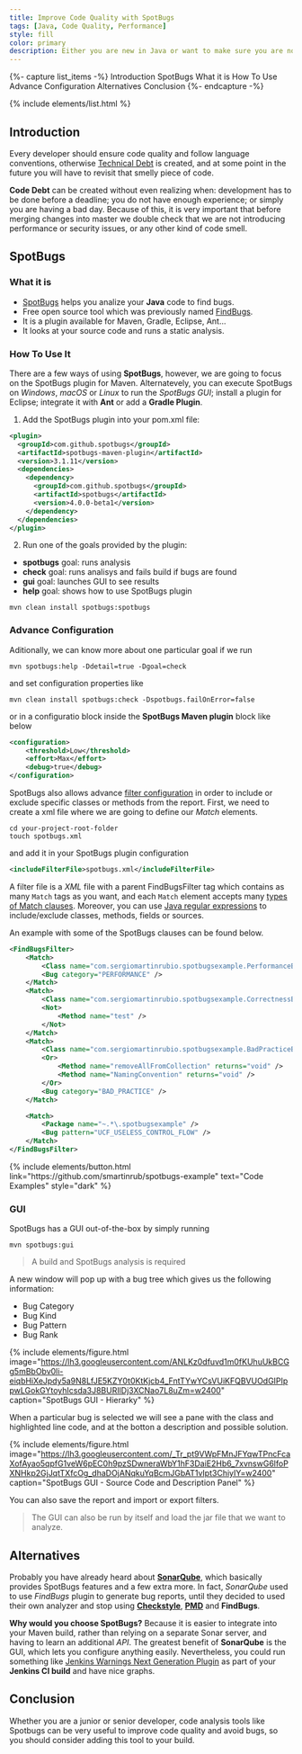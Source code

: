 ```yaml
---
title: Improve Code Quality with SpotBugs
tags: [Java, Code Quality, Performance]
style: fill
color: primary
description: Either you are new in Java or want to make sure you are not introducing new bugs, learn how to use SpotBugs.
---
```


{%- capture list_items -%}
Introduction
SpotBugs
What it is
How To Use
Advance Configuration
Alternatives
Conclusion
{%- endcapture -%}

{% include elements/list.html %}

## Introduction

Every developer should ensure code quality and follow language conventions, otherwise [Technical Debt](https://medium.com/existek/what-is-technical-debt-and-how-to-calculate-it-80193e4e746d) is created, and at some point in the future you will have to revisit that smelly piece of code.

**Code Debt** can be created without even realizing when: development has to be done before a deadline; you do not have enough experience; or simply you are having a bad day. Because of this, it is very important that before merging changes into master we double check that we are not introducing performance or security issues, or any other kind of code smell.

## SpotBugs

### What it is

- [SpotBugs](https://spotbugs.github.io/) helps you analize your **Java** code to find bugs.
- Free open source tool which was previously named [FindBugs](http://findbugs.sourceforge.net/).
- It is a plugin available for Maven, Gradle, Eclipse, Ant...
- It looks at your source code and runs a static analysis.

### How To Use It

There are a few ways of using **SpotBugs**, however, we are going to focus on the SpotBugs plugin for Maven. Alternatevely, you can execute SpotBugs on _Windows_, _macOS_ or _Linux_ to run the _SpotBugs GUI_; install a plugin for Eclipse; integrate it with **Ant** or add a **Gradle Plugin**.

1. Add the SpotBugs plugin into your pom.xml file:

```xml
<plugin>
  <groupId>com.github.spotbugs</groupId>
  <artifactId>spotbugs-maven-plugin</artifactId>
  <version>3.1.11</version>
  <dependencies>
    <dependency>
      <groupId>com.github.spotbugs</groupId>
      <artifactId>spotbugs</artifactId>
      <version>4.0.0-beta1</version>
    </dependency>
  </dependencies>
</plugin>
```

2. Run one of the goals provided by the plugin:

- **spotbugs** goal: runs analysis
- **check** goal: runs analisys and fails build if bugs are found
- **gui** goal: launches GUI to see results
- **help** goal: shows how to use SpotBugs plugin

```shell
mvn clean install spotbugs:spotbugs
```

### Advance Configuration

Aditionally, we can know more about one particular goal if we run

```shell
mvn spotbugs:help -Ddetail=true -Dgoal=check
```

and set configuration properties like

```shell
mvn clean install spotbugs:check -Dspotbugs.failOnError=false
```

or in a configuratio block inside the **SpotBugs Maven plugin** block like below

```xml
<configuration>
    <threshold>Low</threshold>
    <effort>Max</effort>
    <debug>true</debug>
</configuration>
```

SpotBugs also allows advance [filter configuration](https://spotbugs.readthedocs.io/en/stable/filter.html#) in order to include or exclude specific classes or methods from the report. First, we need to create a xml file where we are going to define our _Match_ elements.

```shell
cd your-project-root-folder
touch spotbugs.xml
```

and add it in your SpotBugs plugin configuration

```xml
<includeFilterFile>spotbugs.xml</includeFilterFile>
```

A filter file is a _XML_ file with a parent FindBugsFilter tag which contains as many `Match` tags as you want, and each `Match` element accepts many [types of Match clauses](https://spotbugs.readthedocs.io/en/stable/filter.html#types-of-match-clauses). Moreover, you can use [Java regular expressions](https://docs.oracle.com/javase/8/docs/api/java/util/regex/Pattern.html) to include/exclude classes, methods, fields or sources.

An example with some of the SpotBugs clauses can be found below.

```xml
<FindBugsFilter>
    <Match>
        <Class name="com.sergiomartinrubio.spotbugsexample.PerformanceBugs" />
        <Bug category="PERFORMANCE" />
    </Match>
    <Match>
        <Class name="com.sergiomartinrubio.spotbugsexample.CorrectnessBugs" />
        <Not>
            <Method name="test" />
        </Not>
    </Match>
    <Match>
        <Class name="com.sergiomartinrubio.spotbugsexample.BadPracticeBugs" />
        <Or>
            <Method name="removeAllFromCollection" returns="void" />
            <Method name="NamingConvention" returns="void" />
        </Or>
        <Bug category="BAD_PRACTICE" />
    </Match>

    <Match>
        <Package name="~.*\.spotbugsexample" />
        <Bug pattern="UCF_USELESS_CONTROL_FLOW" />
    </Match>
</FindBugsFilter>
```

<p class="text-center">
{% include elements/button.html link="https://github.com/smartinrub/spotbugs-example" text="Code Examples" style="dark" %}
</p>

### GUI

SpotBugs has a GUI out-of-the-box by simply running

```shell
mvn spotbugs:gui
```

> A build and SpotBugs analysis is required

A new window will pop up with a bug tree which gives us the following information:
- Bug Category
- Bug Kind
- Bug Pattern
- Bug Rank

{% include elements/figure.html image="https://lh3.googleusercontent.com/ANLKz0dfuvd1m0fKUhuUkBCGg5mBbObv0li-eiqbHiXeJpdy5a9N8LfJE5KZY0t0KtKjcb4_FntTYwYCsVUiKFQBVUOdGIPIppwLGokGYtoyhIcsda3J8BURIlDj3XCNao7L8uZm=w2400" caption="SpotBugs GUI - Hierarky" %}

When a particular bug is selected we will see a pane with the class and highlighted line code, and at the botton a description and possible solution.

{% include elements/figure.html image="https://lh3.googleusercontent.com/_Tr_pt9VWpFMnJFYqwTPncFcaXofAyao5qpfG1veW6pEC0h9pzSDwneraWbY1hF3DaiE2Hb6_7xvnswG6lfoPXNHkp2GjJqtTXfcOg_dhaDOjANqkuYqBcmJGbAT1vIpt3ChiyIY=w2400" caption="SpotBugs GUI - Source Code and Description Panel" %}

You can also save the report and import or export filters.

> The GUI can also be run by itself and load the jar file that we want to analyze.

## Alternatives

Probably you have already heard about [**SonarQube**](https://www.sonarqube.org/), which basically provides SpotBugs features and a few extra more. In fact, _SonarQube_ used to use _FindBugs_ plugin to generate bug reports, until they decided to used their own analyzer and stop using **[Checkstyle](http://checkstyle.sourceforge.net/)**, **[PMD](https://pmd.github.io/)** and **FindBugs**. 

**Why would you choose SpotBugs?** Because it is easier to integrate into your Maven build, rather than relying on a separate Sonar server, and having to learn an additional _API_. The greatest benefit of **SonarQube** is the GUI, which lets you configure anything easily. Nevertheless, you could run something like [Jenkins Warnings Next Generation Plugin](https://github.com/jenkinsci/warnings-ng-plugin) as part of your **Jenkins CI build** and have nice graphs.

## Conclusion

Whether you are a junior or senior developer, code analysis tools like Spotbugs can be very useful to improve code quality and avoid bugs, so you should consider adding this tool to your build.
